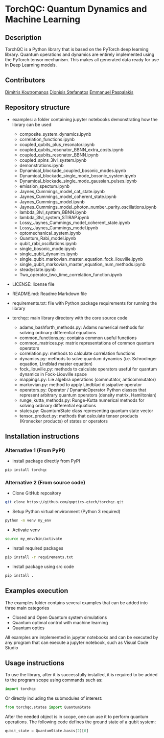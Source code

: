 # TorchQC: Quantum Dynamics and Machine Learning

## Description
TorchQC is a Python library that is based on the PyTorch deep learning library. Quantum operations and dynamics are entirely implemented using the PyTorch tensor mechanism. This makes all generated data ready for use in Deep Learning models.

## Contributors
[Dimitris Koutromanos](https://link-url-here.org) [Dionisis Stefanatos](https://github.com/diostef) [Emmanuel Paspalakis](https://github.com/paspalak)


## Repository structure

- examples: a folder containing jupyter notebooks demonstrating how the library can be used
    - composite_system_dynamics.ipynb
    - correlation_functions.ipynb
    - coupled_qubits_plus_resonator.ipynb
    - coupled_qubits_resonator_BBNN_extra_costs.ipynb
    - coupled_qubits_resonator_BBNN.ipynb
    - coupled_spins_3lvl_system.ipynb
    - demonstrations.ipynb
    - Dynamical_blockade_coupled_bosonic_modes.ipynb
    - Dynamical_blockade_single_mode_bosonic_system.ipynb
    - Dynamical_blockade_single_mode_gaussian_pulses.ipynb
    - emission_spectum.ipynb
    - Jaynes_Cummings_model_cat_state.ipynb
    - Jaynes_Cummings_model_coherent_state.ipynb
    - Jaynes_Cummings_model.ipynb
    - Jaynes_Cummings_model_photon_number_parity_oscillations.ipynb
    - lambda_3lvl_system_BBNN.ipynb
    - lambda_3lvl_system_STIRAP.ipynb
    - Lossy_Jaynes_Cummings_model_coherent_state.ipynb
    - Lossy_Jaynes_Cummings_model.ipynb
    - optomechanical_system.ipynb
    - Quantum_Rabi_model.ipynb
    - qubit_rabi_oscillations.ipynb
    - single_bosonic_mode.ipynb
    - single_qubit_dynamics.ipynb
    - single_qubit_markovian_master_equation_fock_liouville.ipynb
    - single_qubit_markovian_master_equation_num_methods.ipynb
    - steadystate.ipynb
    - Two_operator_two_time_correlation_function.ipynb

- LICENSE: license file
- README.md: Readme Markdown file
- requirements.txt: file with Python package requirements for running the library
- torchqc: main library directory with the core source code
    - adams_bashforth_methods.py: Adams numerical methods for solving ordinary differential equations
    - common_functions.py: contains common useful functions
    - common_matrices.py: matrix representations of common quantum operators
    - correlation.py: methods to calculate correlation functions
    - dynamics.py: methods to solve quantum dynamics (i.e. Schrodinger equation, Lindblad master equation)
    - fock_liouville.py: methods to calculate operators useful for quantum dynamics in Fock-Liouville space
    - mappings.py: Lie algebra operations (commutator, anticommutator)
    - markovian.py: method to apply Lindblad dissipative operator
    - operators.py: Operator / DynamicOperator Python classes that represent arbitrary quantum operators (density matrix, Hamiltonian)
    - runge_kutta_methods.py: Runge-Kutta numerical methods for solving ordinary differential equations
    - states.py: QuamtumState class representing quantum state vector
    - tensor_product.py: methods that calculate tensor products (Kronecker products) of states or operators

## Installation instructions
### Alternative 1 (From PyPI)
* Install package directly from PyPI
```sh
pip install torchqc
```

### Alternative 2 (From source code)
* Clone GitHub repository
```sh
git clone https://github.com/qoptics-qtech/torchqc.git
```

* Setup Python virtual environment (Python 3 required)
```sh
python -m venv my_env
```

* Activate venv 
```sh
source my_env/bin/activate
```

* Install required packages
```sh
pip install -r requirements.txt
```

* Install package using src code
```sh
pip install .
```

## Examples execution
The examples folder contains several examples that can be added into three main categories
* Closed and Open Quantum system simulations 
* Quantum optimal control with machine learning
* Quantum optics

All examples are implemented in jupyter notebooks and can be executed by any program that can execute a jupyter notebook, such as Visual Code Studio

## Usage instructions
To use the library, after it is successfully installed, it is required to be added to the program scope using commands such as:

```python
import torchqc
```

Or directly including the submodules of interest:

```python
from torchqc.states import QuantumState
```

After the needed object is in scope, one can use it to perform quantum operations. The following code defines the ground state of a qubit system:

```python
qubit_state = QuantumState.basis(2)[0]
```